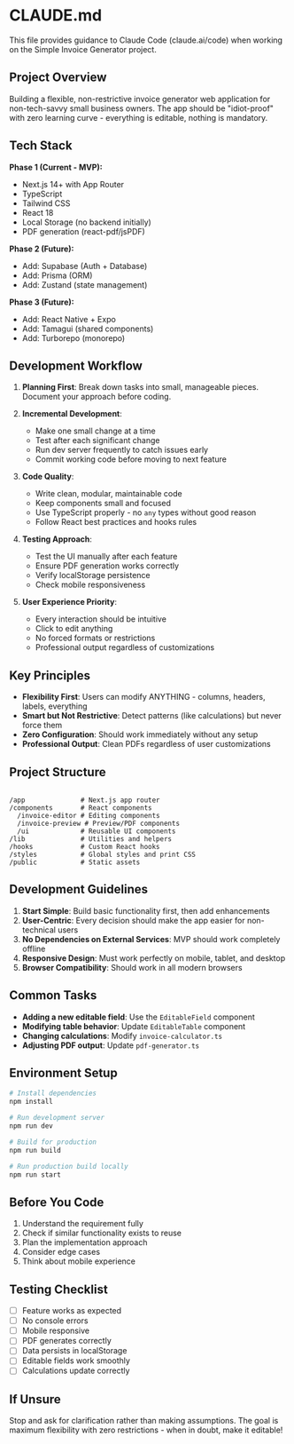 # CLAUDE.md

This file provides guidance to Claude Code (claude.ai/code) when working on the Simple Invoice Generator project.

## Project Overview

Building a flexible, non-restrictive invoice generator web application for non-tech-savvy small business owners. The app should be "idiot-proof" with zero learning curve - everything is editable, nothing is mandatory.

## Tech Stack

**Phase 1 (Current - MVP):**

- Next.js 14+ with App Router
- TypeScript
- Tailwind CSS
- React 18
- Local Storage (no backend initially)
- PDF generation (react-pdf/jsPDF)

**Phase 2 (Future):**

- Add: Supabase (Auth + Database)
- Add: Prisma (ORM)
- Add: Zustand (state management)

**Phase 3 (Future):**

- Add: React Native + Expo
- Add: Tamagui (shared components)
- Add: Turborepo (monorepo)

## Development Workflow

1. **Planning First**: Break down tasks into small, manageable pieces. Document your approach before coding.

2. **Incremental Development**:
   - Make one small change at a time
   - Test after each significant change
   - Run dev server frequently to catch issues early
   - Commit working code before moving to next feature

3. **Code Quality**:
   - Write clean, modular, maintainable code
   - Keep components small and focused
   - Use TypeScript properly - no `any` types without good reason
   - Follow React best practices and hooks rules

4. **Testing Approach**:
   - Test the UI manually after each feature
   - Ensure PDF generation works correctly
   - Verify localStorage persistence
   - Check mobile responsiveness

5. **User Experience Priority**:
   - Every interaction should be intuitive
   - Click to edit anything
   - No forced formats or restrictions
   - Professional output regardless of customizations

## Key Principles

- **Flexibility First**: Users can modify ANYTHING - columns, headers, labels, everything
- **Smart but Not Restrictive**: Detect patterns (like calculations) but never force them
- **Zero Configuration**: Should work immediately without any setup
- **Professional Output**: Clean PDFs regardless of user customizations

## Project Structure

```

/app              # Next.js app router
/components       # React components
  /invoice-editor # Editing components
  /invoice-preview # Preview/PDF components
  /ui             # Reusable UI components
/lib              # Utilities and helpers
/hooks            # Custom React hooks
/styles           # Global styles and print CSS
/public           # Static assets

```

## Development Guidelines

1. **Start Simple**: Build basic functionality first, then add enhancements
2. **User-Centric**: Every decision should make the app easier for non-technical users
3. **No Dependencies on External Services**: MVP should work completely offline
4. **Responsive Design**: Must work perfectly on mobile, tablet, and desktop
5. **Browser Compatibility**: Should work in all modern browsers

## Common Tasks

- **Adding a new editable field**: Use the `EditableField` component
- **Modifying table behavior**: Update `EditableTable` component
- **Changing calculations**: Modify `invoice-calculator.ts`
- **Adjusting PDF output**: Update `pdf-generator.ts`

## Environment Setup

```bash
# Install dependencies
npm install

# Run development server
npm run dev

# Build for production
npm run build

# Run production build locally
npm run start
```

## Before You Code

1. Understand the requirement fully
2. Check if similar functionality exists to reuse
3. Plan the implementation approach
4. Consider edge cases
5. Think about mobile experience

## Testing Checklist

- [ ] Feature works as expected
- [ ] No console errors
- [ ] Mobile responsive
- [ ] PDF generates correctly
- [ ] Data persists in localStorage
- [ ] Editable fields work smoothly
- [ ] Calculations update correctly

## If Unsure

Stop and ask for clarification rather than making assumptions. The goal is maximum flexibility with zero restrictions - when in doubt, make it editable!
